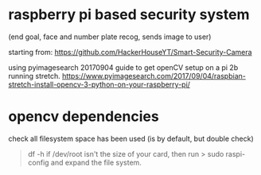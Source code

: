 # raspberry pi based security system
(end goal, face and number plate recog, sends image to user)

starting from:
https://github.com/HackerHouseYT/Smart-Security-Camera

using pyimagesearch 20170904 guide to get openCV setup on a pi 2b running stretch.
https://www.pyimagesearch.com/2017/09/04/raspbian-stretch-install-opencv-3-python-on-your-raspberry-pi/

# opencv dependencies
check all filesystem space has been used (is by default, but double check)
> df -h
if /dev/root isn't the size of your card, then run > sudo raspi-config and expand the file system.

